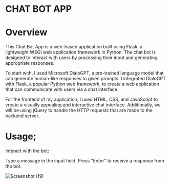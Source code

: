 # CHAT BOT APP
# Overview
This Chat Bot App is a web-based application built using Flask, a lightweight WSGI web application framework in Python. The chat bot is designed to interact with users by processing their input and generating appropriate responses. 

To start with, I used Microsoft DialoGPT, a pre-trained language model that can generate human-like responses to given prompts. I integrated DialoGPT with Flask, a popular Python web framework, to create a web application that can communicate with users via a chat interface.

For the frontend of my application, I used HTML, CSS, and JavaScript to create a visually appealing and interactive chat interface. Additionally, we will be using jQuery to handle the HTTP requests that are made to the backend server.


# Usage;
Interact with the bot:

Type a message in the input field.
Press "Enter" to receive a response from the bot.


![Screenshot (19)](https://github.com/shobbydun/chatBot/assets/87327873/20dfbac9-8410-4cda-b861-77e7583f5255)
